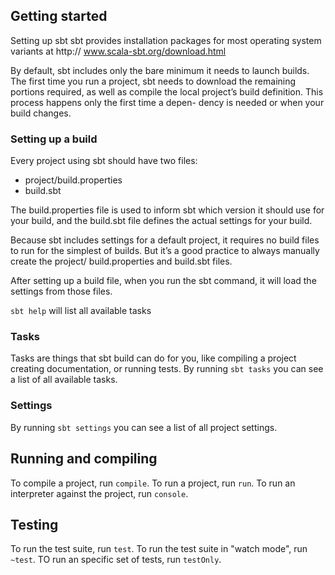 ## Getting started

Setting up sbt sbt provides installation packages for most operating system variants at http:// www.scala-sbt.org/download.html

By default, sbt includes only the bare minimum it needs to launch builds. The first time you run a project, sbt needs to download the remaining portions required, as well as compile the local project’s build definition. This process happens only the first time a depen- dency is needed or when your build changes.

### Setting up a build

Every project using sbt should have two files:

* project/build.properties
* build.sbt

The build.properties file is used to inform sbt which version it should use for your build, and the build.sbt file defines the actual settings for your build.

Because sbt includes settings for a default project, it requires no build files to run for the simplest of builds. But it’s a good practice to always manually create the project/ build.properties and build.sbt files.

After setting up a build file, when you run the sbt command, it will load the settings from those files.

`sbt help` will list all available tasks

### Tasks

Tasks are things that sbt build can do for you, like compiling a project creating documentation, or running tests. By running `sbt tasks` you can see a list of all available tasks.

### Settings

By running `sbt settings` you can see a list of all project settings.

## Running and compiling

To compile a project, run `compile`.
To run a project, run `run`.
To run an interpreter against the project, run `console`.

## Testing

To run the test suite, run `test`.
To run the test suite in "watch mode", run `~test`.
TO run an specific set of tests, run `testOnly`.